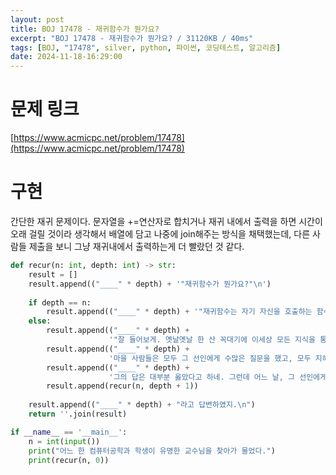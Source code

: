 ```yaml
---
layout: post
title: BOJ 17478 - 재귀함수가 뭔가요?
excerpt: "BOJ 17478 - 재귀함수가 뭔가요? / 31120KB / 40ms"
tags: [BOJ, "17478", silver, python, 파이썬, 코딩테스트, 알고리즘]
date: 2024-11-18-16:29:00
---
```


# 문제 링크
[https://www.acmicpc.net/problem/17478](https://www.acmicpc.net/problem/17478)

# 구현
간단한 재귀 문제이다. 문자열을 +=연산자로 합치거나 재귀 내에서 출력을 하면 시간이 오래 걸릴 것이라 생각해서 배열에 담고 나중에 join해주는 방식을 채택했는데, 다른 사람들 제출을 보니 그냥 재귀내에서 출력하는게 더 빨랐던 것 같다.

```python
def recur(n: int, depth: int) -> str:
    result = []
    result.append(("____" * depth) + '"재귀함수가 뭔가요?"\n')
    
    if depth == n:
        result.append(("____" * depth) + '"재귀함수는 자기 자신을 호출하는 함수라네"\n')
    else:
        result.append(("____" * depth) + 
                      '"잘 들어보게. 옛날옛날 한 산 꼭대기에 이세상 모든 지식을 통달한 선인이 있었어.\n')
        result.append(("____" * depth) + 
                      '마을 사람들은 모두 그 선인에게 수많은 질문을 했고, 모두 지혜롭게 대답해 주었지.\n')
        result.append(("____" * depth) + 
                      '그의 답은 대부분 옳았다고 하네. 그런데 어느 날, 그 선인에게 한 선비가 찾아와서 물었어."\n')
        result.append(recur(n, depth + 1))
    
    result.append(("____" * depth) + "라고 답변하였지.\n")
    return ''.join(result)

if __name__ == '__main__':
    n = int(input())
    print("어느 한 컴퓨터공학과 학생이 유명한 교수님을 찾아가 물었다.")
    print(recur(n, 0))
```